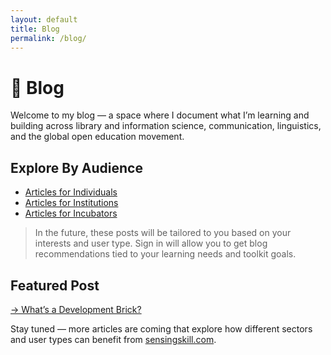 ```yaml
---
layout: default
title: Blog
permalink: /blog/
---
```


# 🧠 Blog

Welcome to my blog — a space where I document what I’m learning and building across library and information science, communication, linguistics, and the global open education movement.

## Explore By Audience

- [Articles for Individuals](/blog/?audience=individual)
- [Articles for Institutions](/blog/?audience=institution)
- [Articles for Incubators](/blog/?audience=incubator)

> In the future, these posts will be tailored to you based on your interests and user type. Sign in will allow you to get blog recommendations tied to your learning needs and toolkit goals.

## Featured Post

[→ What’s a Development Brick?](./development-bricks/)

Stay tuned — more articles are coming that explore how different sectors and user types can benefit from [sensingskill.com](https://www.sensingskill.com).